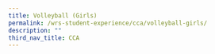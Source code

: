 ```yaml
---
title: Volleyball (Girls)
permalink: /wrs-student-experience/cca/volleyball-girls/
description: ""
third_nav_title: CCA
---
```

